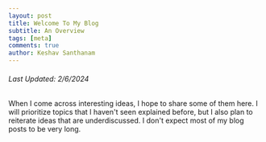 ```yaml
---
layout: post
title: Welcome To My Blog
subtitle: An Overview
tags: [meta]
comments: true
author: Keshav Santhanam
---
```

###### Last Updated: 2/6/2024
When I come across interesting ideas, I hope to share some of them here. I will prioritize topics that I haven't seen explained before, but I also plan to reiterate ideas that are underdiscussed. I don't expect most of my blog posts to be very long. 
